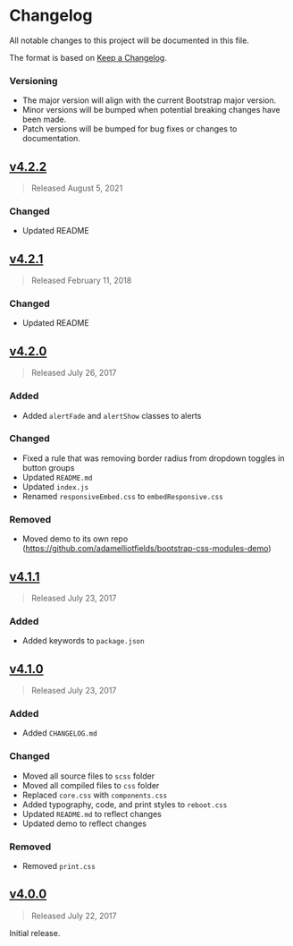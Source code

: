 # Changelog
All notable changes to this project will be documented in this file.

The format is based on [Keep a Changelog](http://keepachangelog.com/en/1.0.0/).

### Versioning
 - The major version will align with the current Bootstrap major version.
 - Minor versions will be bumped when potential breaking changes have been made.
 - Patch versions will be bumped for bug fixes or changes to documentation.

## [v4.2.2](https://github.com/adamelliotfields/bootstrap-css-modules/releases/tag/v4.2.1)
> Released August 5, 2021

### Changed
  - Updated README

## [v4.2.1](https://github.com/adamelliotfields/bootstrap-css-modules/releases/tag/v4.2.1)
> Released February 11, 2018

### Changed
  - Updated README

## [v4.2.0](https://github.com/adamelliotfields/bootstrap-css-modules/releases/tag/v4.2.0)
> Released July 26, 2017

### Added
 - Added `alertFade` and `alertShow` classes to alerts

### Changed
 - Fixed a rule that was removing border radius from dropdown toggles in button groups
 - Updated `README.md`
 - Updated `index.js`
 - Renamed `responsiveEmbed.css` to `embedResponsive.css`

### Removed
 - Moved demo to its own repo (https://github.com/adamelliotfields/bootstrap-css-modules-demo)

## [v4.1.1](https://github.com/adamelliotfields/bootstrap-css-modules/releases/tag/v4.1.1)
> Released July 23, 2017

### Added
 - Added keywords to `package.json`


## [v4.1.0](https://github.com/adamelliotfields/bootstrap-css-modules/releases/tag/v4.1.0)
> Released July 23, 2017

### Added
 - Added `CHANGELOG.md`
 
### Changed
 - Moved all source files to `scss` folder
 - Moved all compiled files to `css` folder
 - Replaced `core.css` with `components.css`
 - Added typography, code, and print styles to `reboot.css`
 - Updated `README.md` to reflect changes
 - Updated demo to reflect changes

### Removed
 - Removed `print.css`


## [v4.0.0](https://github.com/adamelliotfields/bootstrap-css-modules/releases/tag/v4.0.0)
> Released July 22, 2017

Initial release.
